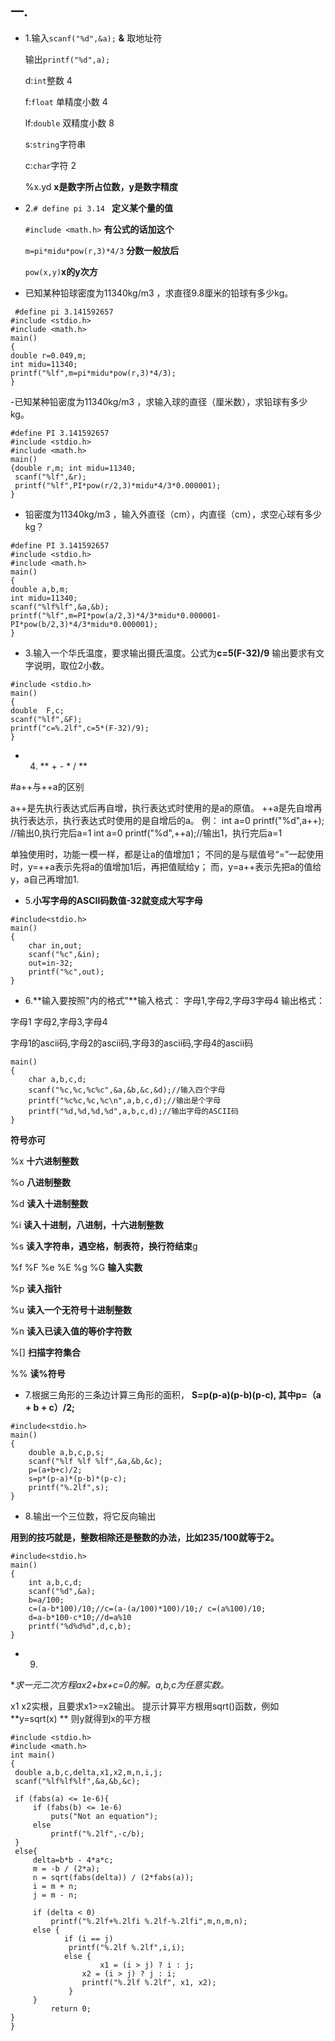 ## 一.

- 1.输入`scanf("%d",&a);` **&** 取地址符

  输出`printf("%d",a);`
  
  d:`int`整数  4
  
  f:`float` 单精度小数 4
  
  lf:`double` 双精度小数 8
  
  s:`string`字符串
  
  c:`char`字符  2
  
  %x.yd **x是数字所占位数，y是数字精度**
  
- 2.`# define pi 3.14 `  **定义某个量的值**
  
  `#include <math.h>`  **有公式的话加这个**
  
  `m=pi*midu*pow(r,3)*4/3`  **分数一般放后**
  
   `pow(x,y)`**x的y次方**
  
 - 已知某种铅球密度为11340kg/m3 ，求直径9.8厘米的铅球有多少kg。 
  ```
   #define pi 3.141592657
#include <stdio.h>
#include <math.h>
main()
{
double r=0.049,m;
int midu=11340;
printf("%lf",m=pi*midu*pow(r,3)*4/3);
}
   ```
  -已知某种铅密度为11340kg/m3 ，求输入球的直径（厘米数），求铅球有多少kg。
   ```
   #define PI 3.141592657
#include <stdio.h>
#include <math.h>
main()
{double r,m; int midu=11340;
	scanf("%lf",&r);
	printf("%lf",PI*pow(r/2,3)*midu*4/3*0.000001);
}
```
 - 铅密度为11340kg/m3 ，输入外直径（cm），内直径（cm），求空心球有多少kg？
```
#define PI 3.141592657
#include <stdio.h>
#include <math.h>
main()
{
double a,b,m;
int midu=11340;
scanf("%lf%lf",&a,&b);
printf("%lf",m=PI*pow(a/2,3)*4/3*midu*0.000001-PI*pow(b/2,3)*4/3*midu*0.000001);
}
```
- 3.输入一个华氏温度，要求输出摄氏温度。公式为**c=5(F-32)/9** 输出要求有文字说明，取位2小数。
```
#include <stdio.h>
main()
{
double  F,c;
scanf("%lf",&F);
printf("c=%.2lf",c=5*(F-32)/9);
}
```
- 4. ** +  -   *   /   **

#a++与++a的区别

a++是先执行表达式后再自增，执行表达式时使用的是a的原值。
++a是先自增再执行表达示，执行表达式时使用的是自增后的a。
例：
int a=0
printf("%d",a++); //输出0,执行完后a=1
int a=0
printf("%d",++a);//输出1，执行完后a=1

单独使用时，功能一模一样，都是让a的值增加1；
不同的是与赋值号“=”一起使用时，y=++a表示先将a的值增加1后，再把值赋给y；
而，y=a++表示先把a的值给y，a自己再增加1.

- 5.**小写字母的ASCII码数值-32就变成大写字母**
```
#include<stdio.h>
main()
{
	char in,out;
	scanf("%c",&in);
	out=in-32;
	printf("%c",out);
}
```
- 6.**输入要按照"内的格式"**输入格式：
字母1,字母2,字母3字母4
输出格式：

字母1 字母2,字母3,字母4

字母1的ascii码,字母2的ascii码,字母3的ascii码,字母4的ascii码
```#include<stdio.h>
main()
{
	char a,b,c,d;
	scanf("%c,%c,%c%c",&a,&b,&c,&d);//输入四个字母
	printf("%c%c,%c,%c\n",a,b,c,d);//输出是个字母
 	printf("%d,%d,%d,%d",a,b,c,d);//输出字母的ASCII码
}
```
**符号亦可**

%x **十六进制整数**

%o **八进制整数**

%d **读入十进制整数**

%i **读入十进制，八进制，十六进制整数**

%s **读入字符串，遇空格，制表符，换行符结束**g

%f %F %e %E %g %G **输入实数**

%p **读入指针**

%u **读入一个无符号十进制整数**

%n  **读入已读入值的等价字符数**

%[] **扫描字符集合**

%% **读%符号**

- 7.根据三角形的三条边计算三角形的面积，
**S=p(p-a)(p-b)(p-c), 其中p=（a + b + c）/2;**
```
#include<stdio.h>
main()
{
	double a,b,c,p,s;
	scanf("%lf %lf %lf",&a,&b,&c);
	p=(a+b+c)/2;
	s=p*(p-a)*(p-b)*(p-c);
	printf("%.2lf",s);
}
```

- 8.输出一个三位数，将它反向输出

**用到的技巧就是，整数相除还是整数的办法，比如235/100就等于2。**

```
#include<stdio.h>
main()
{
	int a,b,c,d;
	scanf("%d",&a);
	b=a/100;
	c=(a-b*100)/10;//c=(a-(a/100)*100)/10;/	c=(a%100)/10;
	d=a-b*100-c*10;//d=a%10
	printf("%d%d%d",d,c,b);
}
```
- 9.
**求一元二次方程ax2+bx+c=0的解。a,b,c为任意实数。*

x1  x2实根，且要求x1>=x2输出。
提示计算平方根用sqrt()函数，例如 **y=sqrt(x) ** 则y就得到x的平方根
   
   ```
   #include <stdio.h>
#include <math.h>
int main()
{
	double a,b,c,delta,x1,x2,m,n,i,j;
	scanf("%lf%lf%lf",&a,&b,&c);

	if (fabs(a) <= 1e-6){
		if (fabs(b) <= 1e-6)
			puts("Not an equation");
		else
			printf("%.2lf",-c/b);
	}
	else{
		delta=b*b - 4*a*c;
		m = -b / (2*a);
		n = sqrt(fabs(delta)) / (2*fabs(a));
		i = m + n;
		j = m - n;

		if (delta < 0)
			printf("%.2lf+%.2lfi %.2lf-%.2lfi",m,n,m,n);
		else {
 		       if (i == j)
 			    printf("%.2lf %.2lf",i,i);
  		       else {
 		               x1 = (i > j) ? i : j;
 			       x2 = (i > j) ? j : i;
 			       printf("%.2lf %.2lf", x1, x2);
  			    }
 	    }
			return 0;
}
} 
```
  
